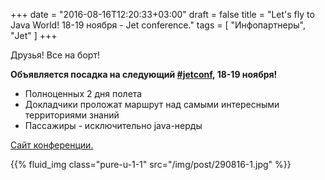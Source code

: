 +++
date = "2016-08-16T12:20:33+03:00"
draft = false
title = "Let's fly to Java World! 18-19 ноября - Jet conference."
tags = [
	"Инфопартнеры",
	"Jet"
]
+++

Друзья! Все на борт!

**Объявляется посадка на следующий [#jetconf](https://www.facebook.com/hashtag/jetconf?source=feed_text&story_id=875215422611439), 18-19 ноября!**

<!--more-->

* Полноценных 2 дня полета
* Докладчики проложат маршрут над самыми интересными территориями знаний
* Пассажиры - исключительно java-нерды

[Сайт конференции.](http://jetconf.by/)

{{% fluid_img class="pure-u-1-1" src="/img/post/290816-1.jpg" %}}